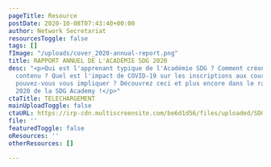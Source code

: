 ```yaml
---
pageTitle: Resource
postDate: 2020-10-08T07:43:40+00:00
author: Network Secretariat
resourcesToggle: false
tags: []
fImage: "/uploads/cover_2020-annual-report.png"
title: RAPPORT ANNUEL DE L'ACADÉMIE SDG 2020
desc: "<p>Qui est l'apprenant typique de l'Académie SDG ? Comment créons-nous notre
  contenu ? Quel est l'impact de COVID-19 sur les inscriptions aux cours ? Comment
  pouvez-vous vous impliquer ? Découvrez ceci et plus encore dans le rapport annuel
  2020 de la SDG Academy !</p>"
ctaTitle: TELECHARGEMENT
mainUploadToggle: false
ctaURL: https://irp-cdn.multiscreensite.com/be6d1d56/files/uploaded/SDG%20Academy%202020%20Annual%20Report.pdf
file: ''
featuredToggle: false
oResources: ''
otherResources: []

---
```

